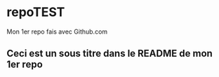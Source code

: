 # repoTEST
Mon 1er repo fais avec Github.com
## Ceci est un sous titre dans le README de mon 1er repo